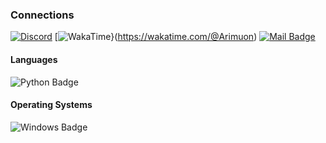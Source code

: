 ### Connections
[![Discord](https://img.shields.io/badge/-Discord-8e9fda?style=flat&labelColor=7289DA&logo=discord&logoColor=white)](https://discord.com/users/1148923243097497600)
[![WakaTime](https://wakatime.com/badge/user/018c3667-9e8e-422f-a238-b89d44668720.svg)}(https://wakatime.com/@Arimuon)
[![Mail Badge](https://img.shields.io/badge/-Gmail-c0392b?style=flat&labelColor=c0392b&logo=gmail&logoColor=white)](mailto:arimuonn@gmail.com)

#### Languages
![Python Badge](https://img.shields.io/badge/-Python-3776AB?style=for-the-badge&labelColor=2a567c&logo=python&logoColor=white) 

#### Operating Systems
![Windows Badge](https://img.shields.io/badge/-Windows-008fff?style=for-the-badge&labelColor=0078D6&logo=windows&logoColor=white)


